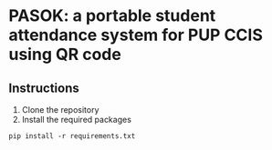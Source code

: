 # PASOK: a portable student attendance system for PUP CCIS using QR code

## Instructions
1. Clone the repository
2. Install the required packages
```
pip install -r requirements.txt
```
